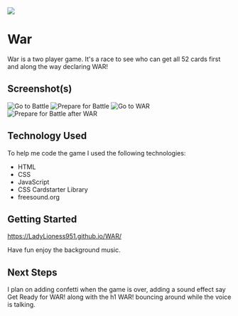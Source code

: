 <img src="https://i.imgur.com/9LxyiVQt.jpg" />

# War  

War is a two player game. It's a race to see who can get all 52 cards first and along the way declaring WAR!

## Screenshot(s)

![Go to Battle](https://i.imgur.com/xLfLKLS.png)
![Prepare for Battle](https://i.imgur.com/Fqftsdz.png)
![Go to WAR](https://i.imgur.com/1CcauJw.png)
![Prepare for Battle after WAR](https://i.imgur.com/ehpJZ4E.png)

## Technology Used

To help me code the game I used the following technologies:
* HTML
* CSS
* JavaScript
* CSS Cardstarter Library
* freesound.org

## Getting Started

https://LadyLioness951.github.io/WAR/

Have fun enjoy the background music.

## Next Steps

I plan on adding confetti when the game is over, adding a sound effect say Get Ready for WAR! along with the h1 WAR! bouncing around while the voice is talking.